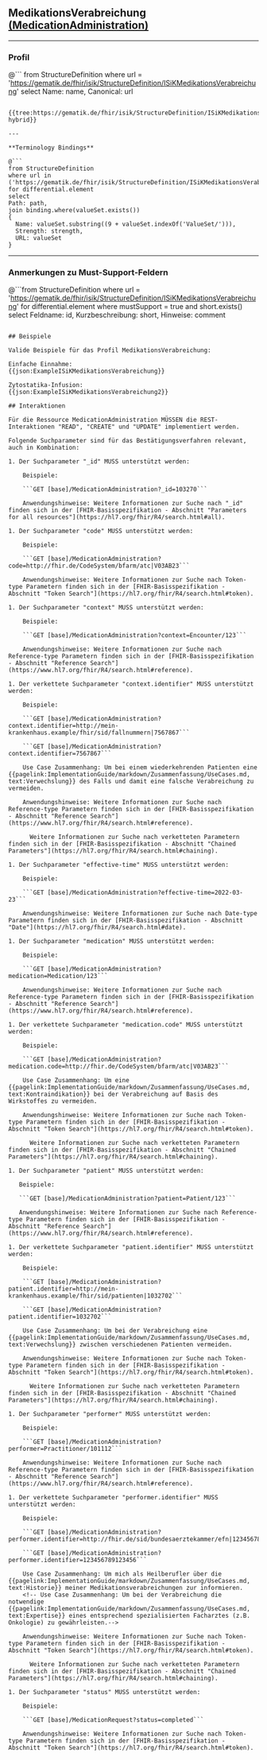 ## MedikationsVerabreichung [(MedicationAdministration)](https://www.hl7.org/fhir/R4/medicationadministration.html)

---

### Profil

@```
from StructureDefinition where url = 'https://gematik.de/fhir/isik/StructureDefinition/ISiKMedikationsVerabreichung' select Name: name, Canonical: url
```

{{tree:https://gematik.de/fhir/isik/StructureDefinition/ISiKMedikationsVerabreichung, hybrid}}

---

**Terminology Bindings**

@```
from StructureDefinition
where url in ('https://gematik.de/fhir/isik/StructureDefinition/ISiKMedikationsVerabreichung')
for differential.element
select
Path: path,
join binding.where(valueSet.exists())
{
  Name: valueSet.substring((9 + valueSet.indexOf('ValueSet/'))),
  Strength: strength,
  URL: valueSet
}
```

---

### Anmerkungen zu Must-Support-Feldern

@```from
	StructureDefinition
where
    url = 'https://gematik.de/fhir/isik/StructureDefinition/ISiKMedikationsVerabreichung'
for differential.element
where mustSupport = true
  and short.exists()
select
	Feldname: id, Kurzbeschreibung: short, Hinweise: comment
```

## Beispiele

Valide Beispiele für das Profil MedikationsVerabreichung:

Einfache Einnahme:
{{json:ExampleISiKMedikationsVerabreichung}}

Zytostatika-Infusion:
{{json:ExampleISiKMedikationsVerabreichung2}}

## Interaktionen

Für die Ressource MedicationAdministration MÜSSEN die REST-Interaktionen "READ", "CREATE" und "UPDATE" implementiert werden.

Folgende Suchparameter sind für das Bestätigungsverfahren relevant, auch in Kombination:

1. Der Suchparameter "_id" MUSS unterstützt werden:

    Beispiele:

    ```GET [base]/MedicationAdministration?_id=103270```

    Anwendungshinweise: Weitere Informationen zur Suche nach "_id" finden sich in der [FHIR-Basisspezifikation - Abschnitt "Parameters for all resources"](https://hl7.org/fhir/R4/search.html#all).

1. Der Suchparameter "code" MUSS unterstützt werden:

    Beispiele:

    ```GET [base]/MedicationAdministration?code=http://fhir.de/CodeSystem/bfarm/atc|V03AB23```

    Anwendungshinweise: Weitere Informationen zur Suche nach Token-type Parametern finden sich in der [FHIR-Basisspezifikation - Abschnitt "Token Search"](https://hl7.org/fhir/R4/search.html#token).

1. Der Suchparameter "context" MUSS unterstützt werden:

    Beispiele:

    ```GET [base]/MedicationAdministration?context=Encounter/123```

    Anwendungshinweise: Weitere Informationen zur Suche nach Reference-type Parametern finden sich in der [FHIR-Basisspezifikation - Abschnitt "Reference Search"](https://www.hl7.org/fhir/R4/search.html#reference).

1. Der verkettete Suchparameter "context.identifier" MUSS unterstützt werden:

    Beispiele:

    ```GET [base]/MedicationAdministration?context.identifier=http://mein-krankenhaus.example/fhir/sid/fallnummern|7567867```

    ```GET [base]/MedicationAdministration?context.identifier=7567867```

    Use Case Zusammenhang: Um bei einem wiederkehrenden Patienten eine {{pagelink:ImplementationGuide/markdown/Zusammenfassung/UseCases.md, text:Verwechslung}} des Falls und damit eine falsche Verabreichung zu vermeiden.

    Anwendungshinweise: Weitere Informationen zur Suche nach Reference-type Parametern finden sich in der [FHIR-Basisspezifikation - Abschnitt "Reference Search"](https://www.hl7.org/fhir/R4/search.html#reference).

      Weitere Informationen zur Suche nach verketteten Parametern finden sich in der [FHIR-Basisspezifikation - Abschnitt "Chained Parameters"](https://hl7.org/fhir/R4/search.html#chaining).

1. Der Suchparameter "effective-time" MUSS unterstützt werden:

    Beispiele:

    ```GET [base]/MedicationAdministration?effective-time=2022-03-23```

    Anwendungshinweise: Weitere Informationen zur Suche nach Date-type Parametern finden sich in der [FHIR-Basisspezifikation - Abschnitt "Date"](https://hl7.org/fhir/R4/search.html#date).

1. Der Suchparameter "medication" MUSS unterstützt werden:

    Beispiele:

    ```GET [base]/MedicationAdministration?medication=Medication/123```

    Anwendungshinweise: Weitere Informationen zur Suche nach Reference-type Parametern finden sich in der [FHIR-Basisspezifikation - Abschnitt "Reference Search"](https://www.hl7.org/fhir/R4/search.html#reference).

1. Der verkettete Suchparameter "medication.code" MUSS unterstützt werden:

    Beispiele:

    ```GET [base]/MedicationAdministration?medication.code=http://fhir.de/CodeSystem/bfarm/atc|V03AB23```

    Use Case Zusammenhang: Um eine {{pagelink:ImplementationGuide/markdown/Zusammenfassung/UseCases.md, text:Kontraindikation}} bei der Verabreichung auf Basis des Wirkstoffes zu vermeiden.
    
    Anwendungshinweise: Weitere Informationen zur Suche nach Token-type Parametern finden sich in der [FHIR-Basisspezifikation - Abschnitt "Token Search"](https://hl7.org/fhir/R4/search.html#token).

	  Weitere Informationen zur Suche nach verketteten Parametern finden sich in der [FHIR-Basisspezifikation - Abschnitt "Chained Parameters"](https://hl7.org/fhir/R4/search.html#chaining).

1. Der Suchparameter "patient" MUSS unterstützt werden:

   Beispiele:

   ```GET [base]/MedicationAdministration?patient=Patient/123```

   Anwendungshinweise: Weitere Informationen zur Suche nach Reference-type Parametern finden sich in der [FHIR-Basisspezifikation - Abschnitt "Reference Search"](https://www.hl7.org/fhir/R4/search.html#reference).

1. Der verkettete Suchparameter "patient.identifier" MUSS unterstützt werden:

    Beispiele:

    ```GET [base]/MedicationAdministration?patient.identifier=http://mein-krankenhaus.example/fhir/sid/patienten|1032702```

    ```GET [base]/MedicationAdministration?patient.identifier=1032702```

    Use Case Zusammenhang: Um bei der Verabreichung eine {{pagelink:ImplementationGuide/markdown/Zusammenfassung/UseCases.md, text:Verwechslung}} zwischen verschiedenen Patienten vermeiden.
    
    Anwendungshinweise: Weitere Informationen zur Suche nach Token-type Parametern finden sich in der [FHIR-Basisspezifikation - Abschnitt "Token Search"](https://hl7.org/fhir/R4/search.html#token).

	  Weitere Informationen zur Suche nach verketteten Parametern finden sich in der [FHIR-Basisspezifikation - Abschnitt "Chained Parameters"](https://hl7.org/fhir/R4/search.html#chaining).

1. Der Suchparameter "performer" MUSS unterstützt werden:

    Beispiele:

    ```GET [base]/MedicationAdministration?performer=Practitioner/101112```

    Anwendungshinweise: Weitere Informationen zur Suche nach Reference-type Parametern finden sich in der [FHIR-Basisspezifikation - Abschnitt "Reference Search"](https://www.hl7.org/fhir/R4/search.html#reference).

1. Der verkettete Suchparameter "performer.identifier" MUSS unterstützt werden:

    Beispiele:

    ```GET [base]/MedicationAdministration?performer.identifier=http://fhir.de/sid/bundesaerztekammer/efn|123456789123456```

    ```GET [base]/MedicationAdministration?performer.identifier=123456789123456```

    Use Case Zusammenhang: Um mich als Heilberufler über die {{pagelink:ImplementationGuide/markdown/Zusammenfassung/UseCases.md, text:Historie}} meiner Medikationsverabreichungen zur informieren.
    <!-- Use Case Zusammenhang: Um bei der Verabreichung die notwendige {{pagelink:ImplementationGuide/markdown/Zusammenfassung/UseCases.md, text:Expertise}} eines entsprechend spezialisierten Facharztes (z.B. Onkologie) zu gewährleisten.-->
    
    Anwendungshinweise: Weitere Informationen zur Suche nach Token-type Parametern finden sich in der [FHIR-Basisspezifikation - Abschnitt "Token Search"](https://hl7.org/fhir/R4/search.html#token).

      Weitere Informationen zur Suche nach verketteten Parametern finden sich in der [FHIR-Basisspezifikation - Abschnitt "Chained Parameters"](https://hl7.org/fhir/R4/search.html#chaining).

1. Der Suchparameter "status" MUSS unterstützt werden:

    Beispiele:

    ```GET [base]/MedicationRequest?status=completed```

    Anwendungshinweise: Weitere Informationen zur Suche nach Token-type Parametern finden sich in der [FHIR-Basisspezifikation - Abschnitt "Token Search"](https://hl7.org/fhir/R4/search.html#token).
